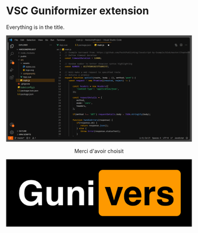 # VSC Guniformizer extension

Everything is in the title.

<div align=center>

![](img/preview.png)

Merci d'avoir choisit

![](img/gunivers.jpg)

</div>